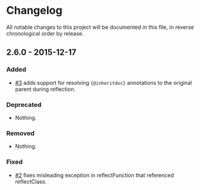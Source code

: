 # Changelog

All notable changes to this project will be documented in this file, in reverse chronological order by release.

## 2.6.0 - 2015-12-17

### Added

- [#3](https://github.com/zendframework/zend-server/pull/3) adds support for
  resolving `{@inheritdoc}` annotations to the original parent during
  reflection.

### Deprecated

- Nothing.

### Removed

- Nothing.

### Fixed

- [#2](https://github.com/zendframework/zend-server/pull/2) fixes misleading
  exception in reflectFunction that referenced reflectClass.
